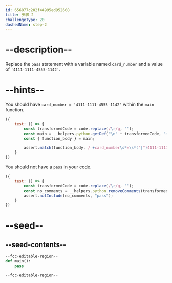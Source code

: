```yaml
---
id: 656877c202f44995ed952608
title: 步驟 2
challengeType: 20
dashedName: step-2
---
```


# --description--

Replace the `pass` statement with a variable named `card_number` and a value of `'4111-1111-4555-1142'`.

# --hints--

You should have `card_number = '4111-1111-4555-1142'` within the `main` function.

```js
({
    test: () => {
        const transformedCode = code.replace(/\r/g, "");
        const main = __helpers.python.getDef("\n" + transformedCode, "main");
        const { function_body } = main;

        assert.match(function_body, / +card_number\s*=\s*('|")4111-1111-4555-1142\1/);
    }
})
```

You should not have a `pass` in your code.

```js
({
    test: () => {
        const transformedCode = code.replace(/\r/g, "");
        const no_comments = __helpers.python.removeComments(transformedCode);
        assert.notInclude(no_comments, "pass");
    }
})
```

# --seed--

## --seed-contents--

```py
--fcc-editable-region--
def main():
    pass

--fcc-editable-region--
```
